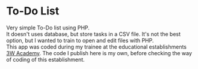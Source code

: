 # To-Do List

Very simple To-Do list using PHP.  
It doesn't uses database, but store tasks in a CSV file. It's not the best option, but I wanted to train to open and edit files with PHP.   
This app was coded during my trainee at the educational establishments [3W Academy](https://3wa.fr/). The code I publish here is my own, before checking the way of coding of this establishment.


